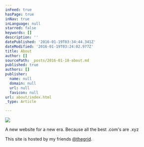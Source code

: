 ```yaml
---
inFeed: true
hasPage: true
inNav: true
inLanguage: null
starred: false
keywords: []
description: ''
datePublished: '2016-01-19T03:34:44.341Z'
dateModified: '2016-01-19T03:24:02.977Z'
title: About
author: []
sourcePath: _posts/2016-01-18-about.md
published: true
authors: []
publisher:
  name: null
  domain: null
  url: null
  favicon: null
url: about/index.html
_type: Article

---
```

![](https://the-grid-user-content.s3-us-west-2.amazonaws.com/15654492-c9e3-4ec7-b893-ade652d17d6c.jpg)

A new website for a new era. Because all the best .com's are .xyz

This site is hosted by my friends [@thegrid][0].

[0]: https://twitter.com/thegrid